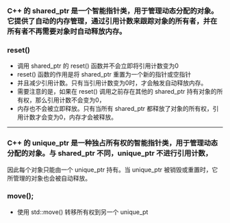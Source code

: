 ### C++ 的 shared_ptr 是一个智能指针类，用于管理动态分配的对象。它提供了自动的内存管理，通过引用计数来跟踪对象的所有者，并在所有者不再需要对象时自动释放内存。
### reset()
* 调用 shared_ptr 的 reset() 函数并不会立即将引用计数变为0
* reset() 函数的作用是将 shared_ptr 重置为一个新的指针或空指针
* 并且减少引用计数。只有当引用计数变为0时，才会触发自动释放内存。
* 需要注意的是，如果在 reset() 调用之前存在其他的 shared_ptr 持有对象的所有权，那么引用计数不会变为0，
* 内存也不会被立即释放。只有当所有 shared_ptr 都释放了对象的所有权，引用计数才会变为0，内存才会被释放。
------
### C++ 的 unique_ptr 是一种独占所有权的智能指针类，用于管理动态分配的对象。与 shared_ptr 不同，unique_ptr 不进行引用计数，
因此每个对象只能由一个 unique_ptr 持有。当 unique_ptr 被销毁或重置时，它所管理的对象也会被自动释放。

### move();
* 使用 std::move() 转移所有权到另一个 unique_pt